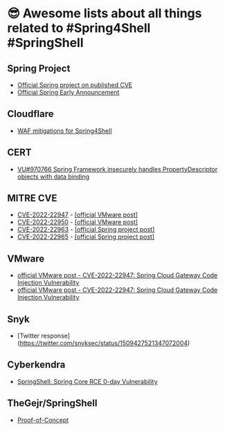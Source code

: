 # 😎 Awesome lists about all things related to #Spring4Shell #SpringShell

## Spring Project
* [Official Spring project on published CVE](https://spring.io/blog/2022/03/29/cve-report-published-for-spring-cloud-function)
* [Official Spring Early Announcement](https://spring.io/blog/2022/03/31/spring-framework-rce-early-announcement)

## Cloudflare
* [WAF mitigations for Spring4Shell ](https://blog.cloudflare.com/waf-mitigations-sping4shell/)

## CERT 
* [VU#970766 Spring Framework insecurely handles PropertyDescriptor objects with data binding](https://www.kb.cert.org/vuls/id/970766)

## MITRE CVE
* [CVE-2022-22947](https://cve.mitre.org/cgi-bin/cvename.cgi?name=CVE-2022-22947) - [[official VMware post]](https://tanzu.vmware.com/security/cve-2022-22947)
* [CVE-2022-22950](https://cve.mitre.org/cgi-bin/cvename.cgi?name=CVE-2022-22950) - [[official VMware post]](https://tanzu.vmware.com/security/cve-2022-22947)
* [CVE-2022-22963](https://cve.mitre.org/cgi-bin/cvename.cgi?name=CVE-2022-CVE-2022-22963) - [[official Spring project post] ](https://spring.io/blog/2022/03/29/cve-report-published-for-spring-cloud-function)
* [CVE-2022-22965](https://cve.mitre.org/cgi-bin/cvename.cgi?name=CVE-2022-22965) - [[official Spring project post]](https://spring.io/blog/2022/03/31/spring-framework-rce-early-announcement)

## VMware
* [official VMware post - CVE-2022-22947: Spring Cloud Gateway Code Injection Vulnerability ](https://tanzu.vmware.com/security/cve-2022-22947)
* [official VMware post - CVE-2022-22947: Spring Cloud Gateway Code Injection Vulnerability](https://tanzu.vmware.com/security/cve-2022-22947)

## Snyk
* [Twitter response] (https://twitter.com/snyksec/status/1509427521347072004)

## Cyberkendra
* [SpringShell: Spring Core RCE 0-day Vulnerability](https://www.cyberkendra.com/2022/03/springshell-rce-0-day-vulnerability.html?m=1)

## TheGejr/SpringShell
* [Proof-of-Concept](https://github.com/TheGejr/SpringShell)





